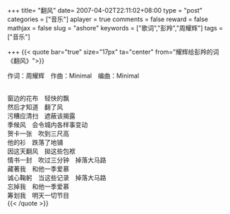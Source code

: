 +++
title= "翻风"
date= 2007-04-02T22:11:02+08:00
type = "post"
categories = ["音乐"]
aplayer = true
comments = false
reward = false
mathjax = false
slug = "ashore"
keywords = ["歌词","彭羚","周耀辉"]
tags = ["音乐"]

+++
{{< quote bar="true" size="17px"  ta="center" from="耀辉给彭羚的词《翻风》">}}


作词：周耀辉　作曲：Minimal　编曲：Minimal<br><br>

窗边的花布　轻快的飘<br>
然后才知道　翻了风<br>
污糟应清扫　遮蔽该揭露<br>
季候风　会令城内各样事变动<br>
贺卡一张　吹到三尺高<br>
他的衫　跌落了地铺<br>
因这天翻风　拋这些包袱<br>
情书一封　吹过三分钟　掉落大马路<br>
藏著我　和他一季爱慕<br>
诚心鞠躬　当这些记录　掉落大马路<br>
忘掉我　和他一季爱慕<br>
筹划我　明天一切节目<br>
{{< /quote >}}
<!--more-->

<div
class="aplayer"
data-id="27483187"
data-server="netease"
data-type="song"
data-mutex="true"
data-mini="false"
data-loop="none">
</div>